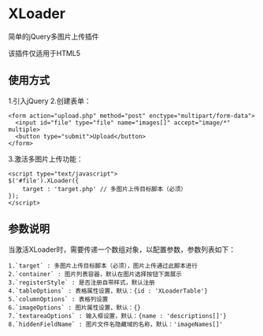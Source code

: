 XLoader
=======

简单的jQuery多图片上传插件

该插件仅适用于HTML5

使用方式
-------
1.引入jQuery
2.创建表单：

    <form action="upload.php" method="post" enctype="multipart/form-data">
      <input id="file" type="file" name="images[]" accept="image/*" multiple>
      <button type="submit">Upload</button>
    </form>

3.激活多图片上传功能：

    <script type="text/javascript">
    $('#file').XLoader({
    	target : 'target.php' // 多图片上传目标脚本（必须）
    });
    </script>

参数说明
-------
当激活XLoader时，需要传递一个数组对象，以配置参数，参数列表如下：

    1.`target` : 多图片上传目标脚本（必须），图片上传通过此脚本进行
    2.`container` : 图片列表容器，默认在图片选择按钮下面展示
    3.`registerStyle` : 是否注册自带样式，默认注册
    4.`tableOptions` : 表格属性设置，默认：{id : 'XLoaderTable'}
    5.`columnOptions` : 表格列设置
    6.`imageOptions` : 图片属性设置，默认：{}
    7.`textareaOptions` : 输入框设置，默认：{name : 'descriptions[]'}
    8.`hiddenFieldName` : 图片文件名隐藏域的名称，默认：'imageNames[]'
